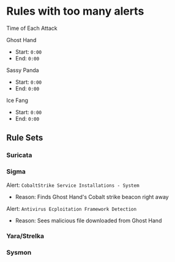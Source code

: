# Rules with too many alerts

Time of Each Attack

Ghost Hand
- Start: `0:00`
- End: `0:00`

Sassy Panda
- Start: `0:00`
- End: `0:00`

Ice Fang
- Start: `0:00`
- End: `0:00`

## Rule Sets

### Suricata

### Sigma

Alert: `CobaltStrike Service Installations - System`
- Reason: Finds Ghost Hand's Cobalt strike beacon right away

Alert: `Antivirus Ecploitation Framework Detection`
- Reason: Sees malicious file downloaded from Ghost Hand

### Yara/Strelka

### Sysmon
